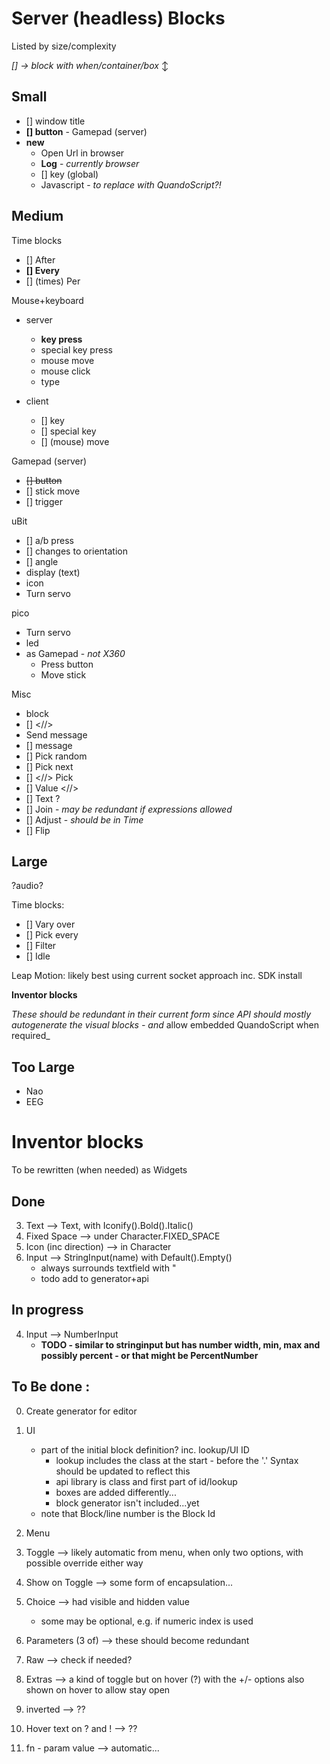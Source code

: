 # Server (headless) Blocks

Listed by size/complexity

_[] &rarr; block with when/container/box_ &varr;

## Small

- [] window title
- **[] button** - Gamepad (server)
- **new**
  - Open Url in browser
  - **Log** - _currently browser_
  - [] key (global)
  - Javascript - _to replace with QuandoScript?!_

## Medium

Time blocks

- [] After
- **[] Every**
- [] (times) Per

Mouse+keyboard

- server
  - **key press**
  - special key press
  - mouse move
  - mouse click
  - type

- client
  - [] key
  - [] special key
  - [] (mouse) move

Gamepad (server)

- ~~[] button~~
- [] stick move
- [] trigger

uBit

- [] a/b press
- [] changes to orientation
- [] angle
- display (text)
- icon
- Turn servo

pico

- Turn servo
- led
- as Gamepad - _not X360_
  - Press button
  - Move stick

Misc

- block
- [] <//>
- Send message
- [] message
- [] Pick random
- [] Pick next
- [] <//> Pick
- [] Value <//>
- [] Text ?
- [] Join - _may be redundant if expressions allowed_
- [] Adjust - _should be in Time_
- [] Flip

## Large

?audio?

Time blocks:

- [] Vary over
- [] Pick every
- [] Filter
- [] Idle

Leap Motion: likely best using current socket approach inc. SDK install

**Inventor blocks**

_These should be redundant in their current form since API should mostly autogenerate the visual blocks - and_ allow embedded QuandoScript when required_

## Too Large

- Nao
- EEG

# Inventor blocks
To be rewritten (when needed) as Widgets

## Done

3. Text --> Text, with Iconify().Bold().Italic()
2. Fixed Space --> under Character.FIXED_SPACE
15. Icon (inc direction) --> in Character
4. Input --> StringInput(name) with Default().Empty()
    - always surrounds textfield with "
    - todo add to generator+api 

## In progress

4. Input --> NumberInput
    - **TODO - similar to stringinput but has number width, min, max and possibly percent - or that might be PercentNumber**

## To Be done :

0. Create generator for editor

1. UI
    - part of the initial block definition?  inc. lookup/UI ID
      - lookup includes the class at the start - before the '.'  Syntax should be updated to reflect this
      - api library is class and first part of id/lookup
      - boxes are added differently...
      - block generator isn't included...yet
    - note that Block/line number is the Block Id

5. Menu
6. Toggle --> likely automatic from menu, when only two options, with possible override either way
7. Show on Toggle --> some form of encapsulation...
8. Choice --> had visible and hidden value
    - some may be optional, e.g. if numeric index is used
9. Parameters (3 of) --> these should become redundant
10. Raw --> check if needed?
11. Extras --> a kind of toggle but on hover (?) with the +/- options also shown on hover to allow stay open
12. inverted --> ??
13. Hover text on ? and ! --> ??
14. fn - param value --> automatic...
